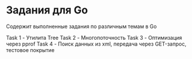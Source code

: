 # Задания для Go

Содержит выполненные задания по различным темам в Go

Task 1 - Утилита Tree
Task 2 - Многопоточность
Task 3 - Оптимизация через pprof
Task 4 - Поиск данных из xml, передача через GET-запрос, тестовое покрытие